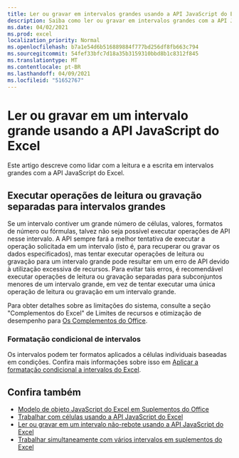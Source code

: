 ```yaml
---
title: Ler ou gravar em intervalos grandes usando a API JavaScript do Excel
description: Saiba como ler ou gravar em intervalos grandes com a API JavaScript do Excel.
ms.date: 04/02/2021
ms.prod: excel
localization_priority: Normal
ms.openlocfilehash: b7a1e54d6b516889884f777bd256df8fb663c794
ms.sourcegitcommit: 54fef33bfc7d18a35b3159310bbd8b1c8312f845
ms.translationtype: MT
ms.contentlocale: pt-BR
ms.lasthandoff: 04/09/2021
ms.locfileid: "51652767"
---
```

# <a name="read-or-write-to-a-large-range-using-the-excel-javascript-api"></a>Ler ou gravar em um intervalo grande usando a API JavaScript do Excel

Este artigo descreve como lidar com a leitura e a escrita em intervalos grandes com a API JavaScript do Excel.

## <a name="run-separate-read-or-write-operations-for-large-ranges"></a>Executar operações de leitura ou gravação separadas para intervalos grandes

Se um intervalo contiver um grande número de células, valores, formatos de número ou fórmulas, talvez não seja possível executar operações de API nesse intervalo. A API sempre fará a melhor tentativa de executar a operação solicitada em um intervalo (isto é, para recuperar ou gravar os dados especificados), mas tentar executar operações de leitura ou gravação para um intervalo grande pode resultar em um erro de API devido à utilização excessiva de recursos. Para evitar tais erros, é recomendável executar operações de leitura ou gravação separadas para subconjuntos menores de um intervalo grande, em vez de tentar executar uma única operação de leitura ou gravação em um intervalo grande.

Para obter detalhes sobre as limitações do sistema, consulte a seção "Complementos do Excel" de Limites de recursos e otimização de desempenho para [Os Complementos do Office](../concepts/resource-limits-and-performance-optimization.md#excel-add-ins).

### <a name="conditional-formatting-of-ranges"></a>Formatação condicional de intervalos

Os intervalos podem ter formatos aplicados a células individuais baseadas em condições. Confira mais informações sobre isso em [Aplicar a formatação condicional a intervalos do Excel](excel-add-ins-conditional-formatting.md).

## <a name="see-also"></a>Confira também

- [Modelo de objeto JavaScript do Excel em Suplementos do Office](excel-add-ins-core-concepts.md)
- [Trabalhar com células usando a API JavaScript do Excel](excel-add-ins-cells.md)
- [Ler ou gravar em um intervalo não-rebote usando a API JavaScript do Excel](excel-add-ins-ranges-unbounded.md)
- [Trabalhar simultaneamente com vários intervalos em suplementos do Excel](excel-add-ins-multiple-ranges.md)
